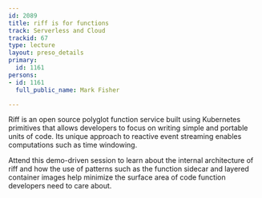 ```yaml
---
id: 2089
title: riff is for functions
track: Serverless and Cloud
trackid: 67
type: lecture
layout: preso_details
primary:
  id: 1161
persons:
- id: 1161
  full_public_name: Mark Fisher

---
```

Riff is an open source polyglot function service built using Kubernetes primitives that allows developers to focus on writing simple and portable units of code. Its unique approach to reactive event streaming enables computations such as time windowing.

Attend this demo-driven session to learn about the internal architecture of riff and how the use of patterns such as the function sidecar and layered container images help minimize the surface area of code function developers need to care about.